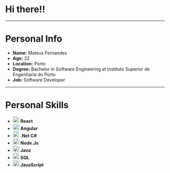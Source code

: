 # Hi there!!

---

# **Personal Info** 

- **Name:** Mateus Fernandes
- **Age:** 22
- **Location:** Porto
- **Degree:** Bachelor in Software Engineering at Instituto Superior de Engenharia do Porto
- **Job:** Software Developer

---


# **Personal Skills**

- <img src="https://cdn.jsdelivr.net/gh/devicons/devicon/icons/react/react-original.svg" width="20" height="20"/> **React**
- <img src="https://cdn.jsdelivr.net/gh/devicons/devicon/icons/angularjs/angularjs-original.svg" width="20" height="20"/> **Angular**
- <img src="https://cdn.jsdelivr.net/gh/devicons/devicon/icons/dotnetcore/dotnetcore-original.svg" width="20" height="20"/> **.Net C#**
- <img src="https://cdn.jsdelivr.net/gh/devicons/devicon/icons/nodejs/nodejs-original.svg" width="20" height="20"/> **Node.Js**
- <img src="https://cdn.jsdelivr.net/gh/devicons/devicon/icons/java/java-original.svg" width="20" height="20"/> **Java**
- <img src="https://cdn.jsdelivr.net/gh/devicons/devicon/icons/mysql/mysql-original.svg" width="20" height="20"/> **SQL**
- <img src="https://cdn.jsdelivr.net/gh/devicons/devicon/icons/javascript/javascript-original.svg" width="20" height="20"/> **JavaScript**
